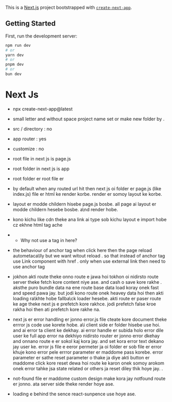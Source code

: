 This is a [Next.js](https://nextjs.org) project bootstrapped with [`create-next-app`](https://github.com/vercel/next.js/tree/canary/packages/create-next-app).

## Getting Started

First, run the development server:

```bash
npm run dev
# or
yarn dev
# or
pnpm dev
# or
bun dev
```

# Next Js 
- npx create-next-app@latest
- small letter and without space project name set or make new folder by . 
-  src / directory : no 
- app router : yes
- customize : no


- root file in next js is page.js
- root folder in next js is app
- root folder er root file er
- by default when any routed url hit then  next js oi folder er page.js (like index.js) file er html ke render korbe. render er somoy layout ke korbe. 
- layout er modde childern hisebe page.js bosbe. all page ai layout er modde childern hesebe bosbe. a\nd render hobe. 
- kono kichu like cdn theke ana link ai type sob kichu layout e import hobe cz  ekhne html tag ache


* * Why not use a tag in here?
- the behaviour of anchor tag when click here then  the page reload autometaca\lly but we want witout reload . so that instead of anchor tag use Link component with href . only when use external link then need to use anchor tag


- jokhon akti route theke onno route e jawa hoi tokhon oi nidirsto route server theke fetch kore content niye ase. and cash o save kore rakhe . aksthe puro bundle data na ene route base data load koray onek fast and speed pawa jay. but jodi kono route onek heavey data hoi then akti loading ra\khte hobe fallba\ck loader hesebe. akti route er paser route ke age theke next js e prefetch kore rakhce. jodi prefetch false kroe rakha hoi then ati prefetch kore rakhe na. 

- next js er error handling er jonno error.js file cteate kore document theke errror js code use korete hobe. a\i client side er folder hisebe use hoi. and ai error ta client ke dekhay. ai error handle er subida holo error dile user ke full app error na dekhiyo  nidirsto router er jonno error dkehay and onnano route e er sokol kaj kora jay. and set kora error text dekano jay user ke. error js file e eeror permeter ja oi folder er sob file er error khuje kono error pele errror parameter er maddome pass korebe. error parameter er sathe reset parameter o thake ja diye akti button er maddome click kore reset dewa hoi route ke karon onek somoy arokom onek error tahke jsa state related or others ja reset diley thik hoye jay. . 

- not-found file er maddome custom design make kora jay notfound route er jonno. ata server side theke render hoye ase. 
 

 - loading e behind the sence react-sunpence use hoye ase. 
